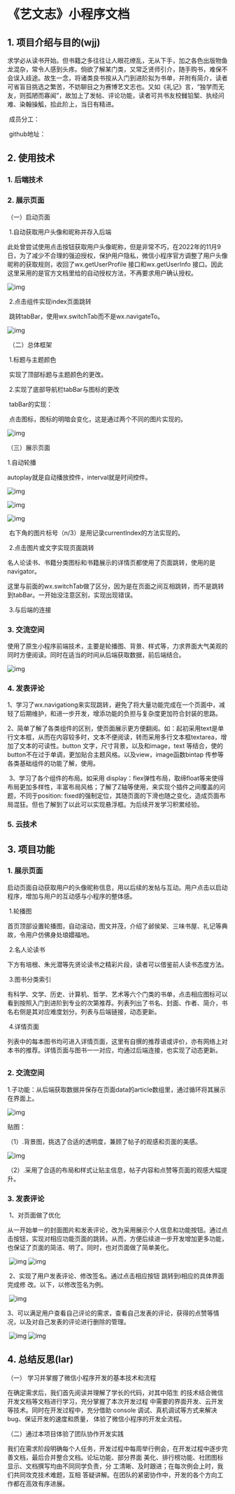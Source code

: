 # **《艺文志》小程序文档**

## 1. **项目介绍与目的(wjj)**

​	求学必从读书开始。但书籍之多往往让人眼花缭乱，无从下手，加之各色出版物鱼龙混杂，常令人感到头疼。倘欲了解某门类，又常乏贤师引介，随手购书，难保不会误入歧途。故生一念，将诸类良书按从入门到进阶拟为书单，并附有简介，读者可省盲目挑选之繁苦，不妨聊目之为赛博艺文志也。又如《礼记》言，“独学而无友，则孤陋而寡闻”，故加上了发帖、评论功能，读者可共书友校雠铅椠、执经问难、染翰操觚，拾此阶上，当日有精进。

​	成员分工：

​	github地址：

## **2. 使用技术**

###  **1. 后端技术**

###  **2. 展示页面**

（一）启动页面

​              1.自动获取用户头像和昵称并存入后端

此处曾尝试使用点击按钮获取用户头像昵称，但是非常不巧，在2022年的11月9日，为了减少不合理的强迫授权，保护用户隐私，微信小程序官方调整了用户头像昵称的获取规则，收回了wx.getUserProfile 接口和wx.getUserInfo 接口。因此这里采用的是官方文档里给的自动授权方法，不再要求用户确认授权。

![img](https://docimg1.docs.qq.com/image/AgAABUI-L0NB-Radkr5I1ZrqdWGXPs2o.png?w=832&h=284)

​              2.点击组件实现index页面跳转

​                 跳转tabBar，使用wx.switchTab而不是wx.navigateTo。

![img](https://docimg4.docs.qq.com/image/AgAABUI-L0MsR4Ydz2FFVIEYylTQU14l.png?w=680&h=288)

​       （二）总体框架

​     	1.标题与主题颜色

​                实现了顶部标题与主题颜色的更改。

​         2.实现了底部导航栏tabBar与图标的更改

​                     tabBar的实现：

​                     点击图标，图标的明暗会变化，这是通过两个不同的图片实现的。

![img](https://docimg2.docs.qq.com/image/AgAABUI-L0Op6zVGd-pDm6scOdrPcH0l.png?w=868&h=464)

（三）展示页面

1.自动轮播

autoplay就是自动播放控件，interval就是时间控件。

![img](https://docimg5.docs.qq.com/image/AgAABUI-L0PjupBPp7dI46fkae4gEmct.png?w=866&h=84)

![img](https://docimg4.docs.qq.com/image/AgAABUI-L0Pt_oSfVEBJBaOA3wfelbkj.png?w=868&h=138)

![img](https://docimg4.docs.qq.com/image/AgAABUI-L0PiZ_NgmYJDoY2T7c8Hh_vh.png?w=868&h=506)

​             右下角的图片标号（n/3）是用记录currentIndex的方法实现的。

​              2.点击图片或文字实现页面跳转

名人论读书、书籍分类图标和书籍展示的详情页都使用了页面跳转，使用的是navigator。

这里与前面的wx.switchTab做了区分，因为是在页面之间互相跳转，而不是跳转到tabBar。一开始没注意区别，实现出现错误。

​              3.与后端的连接



###  **3. 交流空间**

使用了原生小程序前端技术，主要是轮播图、背景、样式等，力求界面大气美观的同时方便阅读。同时在适当的时间从后端获取数据，前后端结合。

![img](https://docimg10.docs.qq.com/image/AgAABUI-L0NDsmBcTahDvrRdIYj51SGZ.png?w=831&h=596)

###    **4. 发表评论**

​	1、学习了wx.navigationg来实现跳转，避免了将大量功能完成在一个页面中，减轻了后期维护，和进一步开发，增添功能的负担与复杂度更加符合封装的思路。

​        2、简单了解了各类组件的区别，使页面展示更方便翻阅。如：起初采用text是单行文本框，从而在内容较多时，文本不便阅读，转而采用多行文本框textarea，增加了文本的可读性。button 文字，尺寸背景，以及和image，text 等结合，使的button不在过于单调，更加贴合主题风格。以及view，image函数bintap 传参等各类基础组件的功能了解，使用。

​       3、学习了各个组件的布局。如采用 display：flex弹性布局，取缔float等来使得布局更加多样性，丰富布局风格；了解了Z轴等使用，来实现个插件之间覆盖的问题，不同于position: fixed的强制定位，其随页面的下滑也随之变化，造成页面布局混狂。但也了解到了以此可以实现悬浮框。为后续开发学习积累经验。



###    **5. 云技术**

## **3. 项目功能**

###    **1. 展示页面**

启动页面自动获取用户的头像昵称信息，用以后续的发帖与互动。用户点击以启动程序，增加与用户的互动感与小程序的整体感。

​              1.轮播图

首页顶部设置轮播图，自动滚动，图文并茂，介绍了邺侯架、三味书屋、礼记等典故，令用户仿佛身处琅嬛福地。

​              2.名人论读书

下方有培根、朱光潜等先贤论读书之精彩片段，读者可以借鉴前人读书态度方法。

​              3.图书分类索引

有科学、文学、历史、计算机、哲学、艺术等六个门类的书单，点击相应图标可以看到按照入门到进阶到专业的次第推荐。列表列出了书名、封面、作者、简介，书名右侧是其对应难度划分。列表与后端链接，动态更新。

​              4.详情页面

列表中的每本图书均可进入详情页面，这里有自撰的推荐语或评价，亦有网络上对本书的推荐。详情页面与图书一一对应，均通过后端连接，也实现了动态更新。

## 

###    **2. 交流空间**

 1.子功能：从后端获取数据并保存在页面data的article数组里，通过循环将其展示在界面上。

![img](https://docimg1.docs.qq.com/image/AgAABUI-L0Pp8BG1lBlL0YwyM2uJGKem.png?w=831&h=78)

贴图：

（1）.背景图，挑选了合适的透明度，兼顾了帖子的观感和页面的美感。

![img](https://docimg10.docs.qq.com/image/AgAABUI-L0Oc2T17W6JILI2sP-d4-gr2.png?w=462&h=237)

（2）.采用了合适的布局和样式让贴主信息，帖子内容和点赞等页面的观感大幅提升。



###    **3. 发表评论**

​     1、对页面做了优化

​           从一开始单一的封面图片和发表评论，改为采用展示个人信息和功能按钮。通过点击按钮，实现对相应功能页面的跳转。从而，方便后续进一步开发增加更多功能，也保证了页面的简洁、明了。同时，也对页面做了简单美化。

​               ![img](https://docimg6.docs.qq.com/image/AgAACEUvl3_Q42xB379BOZ-sZKhLJPXb.png?imageMogr2/thumbnail/1600x%3E/ignore-error/1)                        ![img](https://docimg2.docs.qq.com/image/AgAACEUvl3_OSxuC0ihOI69rlijFSGDC.png?imageMogr2/thumbnail/1600x%3E/ignore-error/1)

​    2、实现了用户发表评论、修改签名。通过点击相应按钮 跳转到i相应的具体界面 完成修	改。以下，以修改签名为例。

​                     ![img](https://docimg9.docs.qq.com/image/AgAACEUvl3_-RRBc-CJFiq5YK7owIOUy.png?imageMogr2/thumbnail/1600x%3E/ignore-error/1)

 3、可以满足用户查看自己评论的需求，查看自己发表的评论，获得的点赞等情况，以及对自己发表的评论进行删除的管理。  

​		![img](https://docimg5.docs.qq.com/image/AgAACEUvl39vReXOa5lIA4w3yZnke__a.png?imageMogr2/thumbnail/1600x%3E/ignore-error/1)                                       ![img](https://docimg1.docs.qq.com/image/AgAACEUvl3-ULY7OTcZG65XkogWYwfw_.png?imageMogr2/thumbnail/1600x%3E/ignore-error/1)

## **4. 总结反思(lar)**

（一） 学习并掌握了微信小程序开发的基本技术和流程 

在确定需求后，我们首先阅读并理解了学长的代码，对其中陌生 的技术结合微信开发文档等文档进行学习，充分掌握了本次开发过程 中需要的界面开发、云开发等技术。同时在开发过程中，充分借助 console 调试、真机调试等方式来解决 bug、保证开发的速度和质量， 体验了微信小程序的开发全流程。 

（二）通过本项目体验了团队协作开发实践 

我们在需求阶段明确每个人任务，开发过程中每周举行例会，在开发过程中逐步完善文档，最后合并整合文档。论坛功能、部分界面 美化、排行榜功能、社团图标显示、文档撰写均由不同同学负责，分 工清晰、及时跟进；在每次例会上时，我们共同攻克技术难题，互相 答疑讲解。在团队的紧密协作中，开发的各个方向工作都在高效有序进展。
